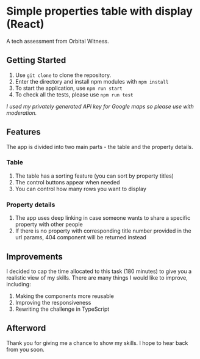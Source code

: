 # Simple properties table with display (React)
A tech assessment from Orbital Witness.

## Getting Started
1. Use `git clone` to clone the repository. 
2. Enter the directory and install npm modules with `npm install`
3. To start the application, use `npm run start` 
4. To check all the tests, please use `npm run test`

*I used my privately generated API key for Google maps so please use with moderation.*

## Features
The app is divided into two main parts - the table and the property details.

### Table
1. The table has a sorting feature (you can sort by property titles)
2. The control buttons appear when needed
3. You can control how many rows you want to display

### Property details
1. The app uses deep linking in case someone wants to share a specific property with other people
2. If there is no property with corresponding title number provided in the url params, 404 component will be returned instead

## Improvements
I decided to cap the time allocated to this task (180 minutes) to give you a realistic view of my skills. There are many things I would like to improve, including:
1.  Making the components more reusable
2. Improving the responsiveness
3. Rewriting the challenge in TypeScript

## Afterword
Thank you for giving me a chance to show my skills. I hope to hear back from you soon. 